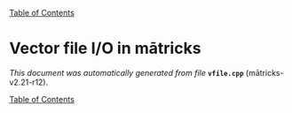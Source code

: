 
[Table of Contents](README.md)


# Vector file I/O in mātricks
_This document was automatically generated from file_ **`vfile.cpp`** (mātricks-v2.21-r12).


[Table of Contents](README.md)
